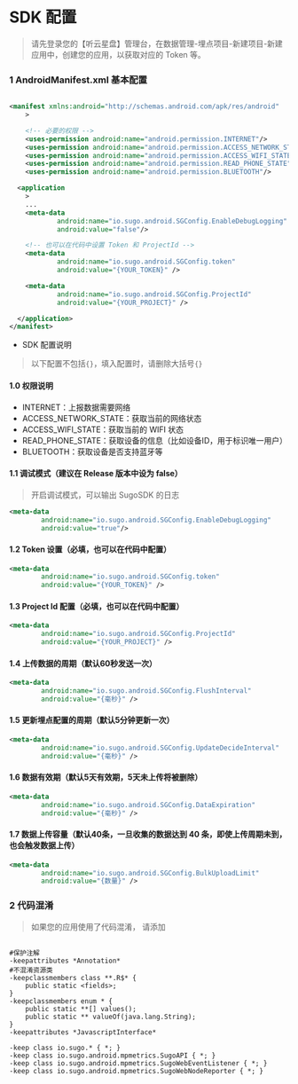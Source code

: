 # SDK 配置

> 请先登录您的【听云星盘】管理台，在数据管理-埋点项目-新建项目-新建应用中，创建您的应用，以获取对应的 Token 等。   

### 1 AndroidManifest.xml 基本配置   

```xml   

<manifest xmlns:android="http://schemas.android.com/apk/res/android"
    >

    <!-- 必要的权限 -->
    <uses-permission android:name="android.permission.INTERNET"/>
    <uses-permission android:name="android.permission.ACCESS_NETWORK_STATE"/>
    <uses-permission android:name="android.permission.ACCESS_WIFI_STATE"/>
    <uses-permission android:name="android.permission.READ_PHONE_STATE"/>
    <uses-permission android:name="android.permission.BLUETOOTH"/>

  <application
    >
    ...
    <meta-data
            android:name="io.sugo.android.SGConfig.EnableDebugLogging"
            android:value="false"/>

    <!-- 也可以在代码中设置 Token 和 ProjectId -->
    <meta-data
            android:name="io.sugo.android.SGConfig.token"
            android:value="{YOUR_TOKEN}" />

    <meta-data
            android:name="io.sugo.android.SGConfig.ProjectId"
            android:value="{YOUR_PROJECT}" />

  </application>
</manifest>
```

- SDK 配置说明

> 以下配置不包括`{}`，填入配置时，请删除大括号`{}`

#### 1.0 权限说明   

- INTERNET：上报数据需要网络   
- ACCESS_NETWORK_STATE：获取当前的网络状态   
- ACCESS_WIFI_STATE：获取当前的 WIFI 状态   
- READ_PHONE_STATE：获取设备的信息（比如设备ID，用于标识唯一用户）   
- BLUETOOTH：获取设备是否支持蓝牙等   

#### 1.1 调试模式（建议在 Release 版本中设为 false）
> 开启调试模式，可以输出 SugoSDK 的日志

```xml
<meta-data
        android:name="io.sugo.android.SGConfig.EnableDebugLogging"
        android:value="true"/>
```

#### 1.2 Token 设置（必填，也可以在代码中配置）

```xml
<meta-data
        android:name="io.sugo.android.SGConfig.token"
        android:value="{YOUR_TOKEN}" />
```

#### 1.3 Project Id 配置（必填，也可以在代码中配置）

```xml
<meta-data
        android:name="io.sugo.android.SGConfig.ProjectId"
        android:value="{YOUR_PROJECT}" />
```

#### 1.4 上传数据的周期（默认60秒发送一次）   

```xml   
<meta-data
        android:name="io.sugo.android.SGConfig.FlushInterval"
        android:value="{毫秒}" />
```   

#### 1.5 更新埋点配置的周期（默认5分钟更新一次）   

```xml   
<meta-data
        android:name="io.sugo.android.SGConfig.UpdateDecideInterval"
        android:value="{毫秒}" />
```   

#### 1.6 数据有效期（默认5天有效期，5天未上传将被删除）   

```xml   
<meta-data
        android:name="io.sugo.android.SGConfig.DataExpiration"
        android:value="{毫秒}" />
```   

#### 1.7 数据上传容量（默认40条，一旦收集的数据达到 40 条，即使上传周期未到，也会触发数据上传）   

```xml   
<meta-data
        android:name="io.sugo.android.SGConfig.BulkUploadLimit"
        android:value="{数量}" />
```   


### 2 代码混淆
> 如果您的应用使用了代码混淆， 请添加


```

#保护注解
-keepattributes *Annotation*
#不混淆资源类
-keepclassmembers class **.R$* {
    public static <fields>;
}
-keepclassmembers enum * {
    public static **[] values();
    public static ** valueOf(java.lang.String);
}
-keepattributes *JavascriptInterface*

-keep class io.sugo.* { *; }
-keep class io.sugo.android.mpmetrics.SugoAPI { *; }
-keep class io.sugo.android.mpmetrics.SugoWebEventListener { *; }
-keep class io.sugo.android.mpmetrics.SugoWebNodeReporter { *; }

```
